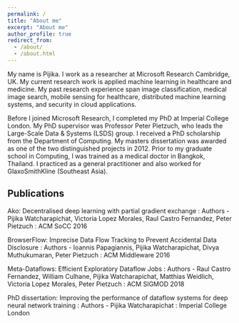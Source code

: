 ```yaml
---
permalink: /
title: "About me"
excerpt: "About me"
author_profile: true
redirect_from: 
  - /about/
  - /about.html
---
```


My name is Pijika. I work as a researcher at Microsoft Research Cambridge, UK. My current research work is applied machine learning in healthcare and medicine. My past research experience span image classification, medical image search, mobile sensing for healthcare, distributed machine learning systems, and security in cloud applications.

Before I joined Microsoft Research, I completed my PhD at Imperial College London. My PhD supervisor was Professor Peter Pietzuch, who leads the Large-Scale Data & Systems (LSDS) group. I received a PhD scholarship from the Department of Computing. My masters dissertation was awarded as one of the two distinguished projects in 2012. Prior to my graduate school in Computing, I was trained as a medical doctor in Bangkok, Thailand. I practiced as a general practitioner and also worked for GlaxoSmithKline (Southeast Asia).



## Publications


Ako: Decentralised deep learning with partial gradient exchange 
:   Authors - Pijika Watcharapichat, Victoria Lopez Morales, Raul Castro Fernandez, Peter Pietzuch
:   ACM SoCC 2016

BrowserFlow: Imprecise Data Flow Tracking to Prevent Accidental Data Disclosure 
:   Authors - Ioannis Papagiannis, Pijika Watcharapichat, Divya Muthukumaran, Peter Pietzuch
:   ACM Middleware 2016

Meta-Dataflows: Efficient Exploratory Dataflow Jobs 
:   Authors - Raul Castro Fernandez, William Culhane, Pijika Watcharapichat, Matthias Weidlich, Victoria Lopez Morales, Peter Pietzuch
:   ACM SIGMOD 2018

PhD dissertation: Improving the performance of dataflow systems for deep neural network training 
:   Authors - Pijika Watcharapichat
:   Imperial College London


